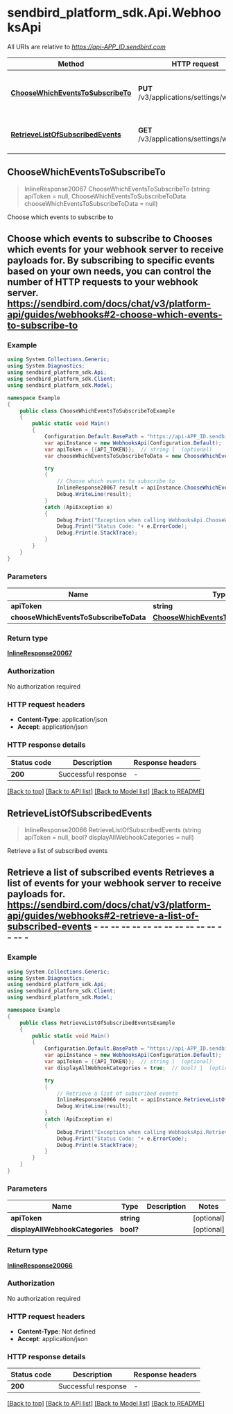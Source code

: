 # sendbird_platform_sdk.Api.WebhooksApi

All URIs are relative to *https://api-APP_ID.sendbird.com*

Method | HTTP request | Description
------------- | ------------- | -------------
[**ChooseWhichEventsToSubscribeTo**](WebhooksApi.md#choosewhicheventstosubscribeto) | **PUT** /v3/applications/settings/webhook | Choose which events to subscribe to
[**RetrieveListOfSubscribedEvents**](WebhooksApi.md#retrievelistofsubscribedevents) | **GET** /v3/applications/settings/webhook | Retrieve a list of subscribed events



## ChooseWhichEventsToSubscribeTo

> InlineResponse20067 ChooseWhichEventsToSubscribeTo (string apiToken = null, ChooseWhichEventsToSubscribeToData chooseWhichEventsToSubscribeToData = null)

Choose which events to subscribe to

## Choose which events to subscribe to  Chooses which events for your webhook server to receive payloads for. By subscribing to specific events based on your own needs, you can control the number of HTTP requests to your webhook server.  https://sendbird.com/docs/chat/v3/platform-api/guides/webhooks#2-choose-which-events-to-subscribe-to

### Example

```csharp
using System.Collections.Generic;
using System.Diagnostics;
using sendbird_platform_sdk.Api;
using sendbird_platform_sdk.Client;
using sendbird_platform_sdk.Model;

namespace Example
{
    public class ChooseWhichEventsToSubscribeToExample
    {
        public static void Main()
        {
            Configuration.Default.BasePath = "https://api-APP_ID.sendbird.com";
            var apiInstance = new WebhooksApi(Configuration.Default);
            var apiToken = {{API_TOKEN}};  // string |  (optional) 
            var chooseWhichEventsToSubscribeToData = new ChooseWhichEventsToSubscribeToData(); // ChooseWhichEventsToSubscribeToData |  (optional) 

            try
            {
                // Choose which events to subscribe to
                InlineResponse20067 result = apiInstance.ChooseWhichEventsToSubscribeTo(apiToken, chooseWhichEventsToSubscribeToData);
                Debug.WriteLine(result);
            }
            catch (ApiException e)
            {
                Debug.Print("Exception when calling WebhooksApi.ChooseWhichEventsToSubscribeTo: " + e.Message );
                Debug.Print("Status Code: "+ e.ErrorCode);
                Debug.Print(e.StackTrace);
            }
        }
    }
}
```

### Parameters


Name | Type | Description  | Notes
------------- | ------------- | ------------- | -------------
 **apiToken** | **string**|  | [optional] 
 **chooseWhichEventsToSubscribeToData** | [**ChooseWhichEventsToSubscribeToData**](ChooseWhichEventsToSubscribeToData.md)|  | [optional] 

### Return type

[**InlineResponse20067**](InlineResponse20067.md)

### Authorization

No authorization required

### HTTP request headers

- **Content-Type**: application/json
- **Accept**: application/json


### HTTP response details
| Status code | Description | Response headers |
|-------------|-------------|------------------|
| **200** | Successful response |  -  |

[[Back to top]](#)
[[Back to API list]](../README.md#documentation-for-api-endpoints)
[[Back to Model list]](../README.md#documentation-for-models)
[[Back to README]](../README.md)


## RetrieveListOfSubscribedEvents

> InlineResponse20066 RetrieveListOfSubscribedEvents (string apiToken = null, bool? displayAllWebhookCategories = null)

Retrieve a list of subscribed events

## Retrieve a list of subscribed events  Retrieves a list of events for your webhook server to receive payloads for.  https://sendbird.com/docs/chat/v3/platform-api/guides/webhooks#2-retrieve-a-list-of-subscribed-events - -- -- -- -- -- -- -- -- -- -- -- -- -- -

### Example

```csharp
using System.Collections.Generic;
using System.Diagnostics;
using sendbird_platform_sdk.Api;
using sendbird_platform_sdk.Client;
using sendbird_platform_sdk.Model;

namespace Example
{
    public class RetrieveListOfSubscribedEventsExample
    {
        public static void Main()
        {
            Configuration.Default.BasePath = "https://api-APP_ID.sendbird.com";
            var apiInstance = new WebhooksApi(Configuration.Default);
            var apiToken = {{API_TOKEN}};  // string |  (optional) 
            var displayAllWebhookCategories = true;  // bool? |  (optional) 

            try
            {
                // Retrieve a list of subscribed events
                InlineResponse20066 result = apiInstance.RetrieveListOfSubscribedEvents(apiToken, displayAllWebhookCategories);
                Debug.WriteLine(result);
            }
            catch (ApiException e)
            {
                Debug.Print("Exception when calling WebhooksApi.RetrieveListOfSubscribedEvents: " + e.Message );
                Debug.Print("Status Code: "+ e.ErrorCode);
                Debug.Print(e.StackTrace);
            }
        }
    }
}
```

### Parameters


Name | Type | Description  | Notes
------------- | ------------- | ------------- | -------------
 **apiToken** | **string**|  | [optional] 
 **displayAllWebhookCategories** | **bool?**|  | [optional] 

### Return type

[**InlineResponse20066**](InlineResponse20066.md)

### Authorization

No authorization required

### HTTP request headers

- **Content-Type**: Not defined
- **Accept**: application/json


### HTTP response details
| Status code | Description | Response headers |
|-------------|-------------|------------------|
| **200** | Successful response |  -  |

[[Back to top]](#)
[[Back to API list]](../README.md#documentation-for-api-endpoints)
[[Back to Model list]](../README.md#documentation-for-models)
[[Back to README]](../README.md)

